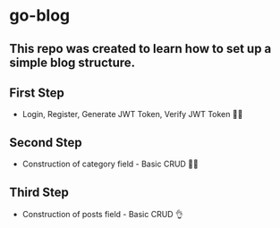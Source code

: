 # go-blog

## This repo was created to learn how to set up a simple blog structure.

## First Step 
- Login, Register, Generate JWT Token, Verify JWT Token 👌🏻

## Second Step
- Construction of category field - Basic CRUD 👌🏻

## Third Step
- Construction of posts field - Basic CRUD 👌
